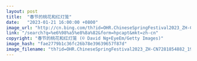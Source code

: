 ```yaml
---
layout: post
title:  "春节的桃花和红灯笼"
date:   "2023-01-21 16:00:00 +0800"
image_url: "http://cn.bing.com/th?id=OHR.ChineseSpringFestival2023_ZH-CN7281854882_1920x1080.jpg&rf=LaDigue_1920x1080.jpg&pid=hp"
link: "/search?q=%e6%98%a5%e8%8a%82&form=hpcapt&mkt=zh-cn"
copyright: "春节的桃花和红灯笼 (© David Ng+EyeEm/Getty Images)"
image_hash: "fae2779b1c36fc26b78e39639657f87d"
image_filename: "th?id=OHR.ChineseSpringFestival2023_ZH-CN7281854882_1920x1080.jpg&rf=LaDigue_1920x1080.jpg&pid=hp"
---
```

